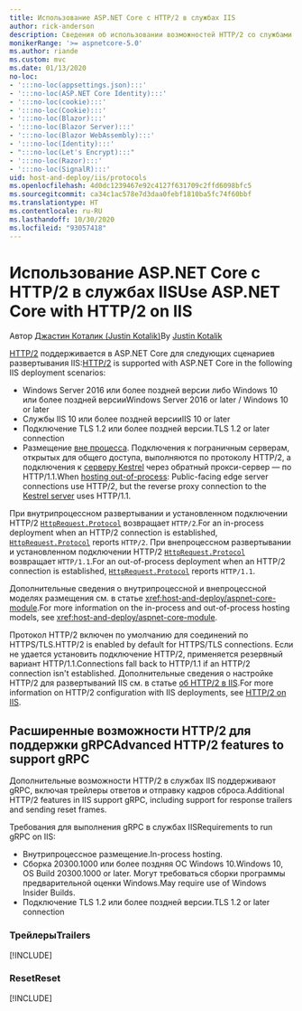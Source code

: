 ```yaml
---
title: Использование ASP.NET Core с HTTP/2 в службах IIS
author: rick-anderson
description: Сведения об использовании возможностей HTTP/2 со службами IIS.
monikerRange: '>= aspnetcore-5.0'
ms.author: riande
ms.custom: mvc
ms.date: 01/13/2020
no-loc:
- ':::no-loc(appsettings.json):::'
- ':::no-loc(ASP.NET Core Identity):::'
- ':::no-loc(cookie):::'
- ':::no-loc(Cookie):::'
- ':::no-loc(Blazor):::'
- ':::no-loc(Blazor Server):::'
- ':::no-loc(Blazor WebAssembly):::'
- ':::no-loc(Identity):::'
- ":::no-loc(Let's Encrypt):::"
- ':::no-loc(Razor):::'
- ':::no-loc(SignalR):::'
uid: host-and-deploy/iis/protocols
ms.openlocfilehash: 4d0dc1239467e92c4127f631709c2ffd6098bfc5
ms.sourcegitcommit: ca34c1ac578e7d3daa0febf1810ba5fc74f60bbf
ms.translationtype: HT
ms.contentlocale: ru-RU
ms.lasthandoff: 10/30/2020
ms.locfileid: "93057418"
---
```

# <a name="use-aspnet-core-with-http2-on-iis"></a><span data-ttu-id="dc80e-103">Использование ASP.NET Core с HTTP/2 в службах IIS</span><span class="sxs-lookup"><span data-stu-id="dc80e-103">Use ASP.NET Core with HTTP/2 on IIS</span></span>

<span data-ttu-id="dc80e-104">Автор [Джастин Коталик (Justin Kotalik)](https://github.com/jkotalik)</span><span class="sxs-lookup"><span data-stu-id="dc80e-104">By [Justin Kotalik](https://github.com/jkotalik)</span></span>

<span data-ttu-id="dc80e-105">[HTTP/2](https://httpwg.org/specs/rfc7540.html) поддерживается в ASP.NET Core для следующих сценариев развертывания IIS:</span><span class="sxs-lookup"><span data-stu-id="dc80e-105">[HTTP/2](https://httpwg.org/specs/rfc7540.html) is supported with ASP.NET Core in the following IIS deployment scenarios:</span></span>

* <span data-ttu-id="dc80e-106">Windows Server 2016 или более поздней версии либо Windows 10 или более поздней версии</span><span class="sxs-lookup"><span data-stu-id="dc80e-106">Windows Server 2016 or later / Windows 10 or later</span></span>
* <span data-ttu-id="dc80e-107">Службы IIS 10 или более поздней версии</span><span class="sxs-lookup"><span data-stu-id="dc80e-107">IIS 10 or later</span></span>
* <span data-ttu-id="dc80e-108">Подключение TLS 1.2 или более поздней версии.</span><span class="sxs-lookup"><span data-stu-id="dc80e-108">TLS 1.2 or later connection</span></span>
* <span data-ttu-id="dc80e-109">Размещение [вне процесса](xref:host-and-deploy/iis/index#out-of-process-hosting-model). Подключения к пограничным серверам, открытых для общего доступа, выполняются по протоколу HTTP/2, а подключения к [серверу Kestrel](xref:fundamentals/servers/kestrel) через обратный прокси-сервер — по HTTP/1.1.</span><span class="sxs-lookup"><span data-stu-id="dc80e-109">When [hosting out-of-process](xref:host-and-deploy/iis/index#out-of-process-hosting-model): Public-facing edge server connections use HTTP/2, but the reverse proxy connection to the [Kestrel server](xref:fundamentals/servers/kestrel) uses HTTP/1.1.</span></span>

<span data-ttu-id="dc80e-110">При внутрипроцессном развертывании и установленном подключении HTTP/2 [`HttpRequest.Protocol`](xref:Microsoft.AspNetCore.Http.HttpRequest.Protocol*) возвращает `HTTP/2`.</span><span class="sxs-lookup"><span data-stu-id="dc80e-110">For an in-process deployment when an HTTP/2 connection is established, [`HttpRequest.Protocol`](xref:Microsoft.AspNetCore.Http.HttpRequest.Protocol*) reports `HTTP/2`.</span></span> <span data-ttu-id="dc80e-111">При внепроцессном развертывании и установленном подключении HTTP/2 [`HttpRequest.Protocol`](xref:Microsoft.AspNetCore.Http.HttpRequest.Protocol*) возвращает `HTTP/1.1`.</span><span class="sxs-lookup"><span data-stu-id="dc80e-111">For an out-of-process deployment when an HTTP/2 connection is established, [`HttpRequest.Protocol`](xref:Microsoft.AspNetCore.Http.HttpRequest.Protocol*) reports `HTTP/1.1`.</span></span>

<span data-ttu-id="dc80e-112">Дополнительные сведения о внутрипроцессной и внепроцессной моделях размещения см. в статье <xref:host-and-deploy/aspnet-core-module>.</span><span class="sxs-lookup"><span data-stu-id="dc80e-112">For more information on the in-process and out-of-process hosting models, see <xref:host-and-deploy/aspnet-core-module>.</span></span>

<span data-ttu-id="dc80e-113">Протокол HTTP/2 включен по умолчанию для соединений по HTTPS/TLS.</span><span class="sxs-lookup"><span data-stu-id="dc80e-113">HTTP/2 is enabled by default for HTTPS/TLS connections.</span></span> <span data-ttu-id="dc80e-114">Если не удается установить подключение HTTP/2, применяется резервный вариант HTTP/1.1.</span><span class="sxs-lookup"><span data-stu-id="dc80e-114">Connections fall back to HTTP/1.1 if an HTTP/2 connection isn't established.</span></span> <span data-ttu-id="dc80e-115">Дополнительные сведения о настройке HTTP/2 для развертываний IIS см. в статье [об HTTP/2 в IIS](/iis/get-started/whats-new-in-iis-10/http2-on-iis).</span><span class="sxs-lookup"><span data-stu-id="dc80e-115">For more information on HTTP/2 configuration with IIS deployments, see [HTTP/2 on IIS](/iis/get-started/whats-new-in-iis-10/http2-on-iis).</span></span>

## <a name="advanced-http2-features-to-support-grpc"></a><span data-ttu-id="dc80e-116">Расширенные возможности HTTP/2 для поддержки gRPC</span><span class="sxs-lookup"><span data-stu-id="dc80e-116">Advanced HTTP/2 features to support gRPC</span></span>

<span data-ttu-id="dc80e-117">Дополнительные возможности HTTP/2 в службах IIS поддерживают gRPC, включая трейлеры ответов и отправку кадров сброса.</span><span class="sxs-lookup"><span data-stu-id="dc80e-117">Additional HTTP/2 features in IIS support gRPC, including support for response trailers and sending reset frames.</span></span>

<span data-ttu-id="dc80e-118">Требования для выполнения gRPC в службах IIS</span><span class="sxs-lookup"><span data-stu-id="dc80e-118">Requirements to run gRPC on IIS:</span></span>

* <span data-ttu-id="dc80e-119">Внутрипроцессное размещение.</span><span class="sxs-lookup"><span data-stu-id="dc80e-119">In-process hosting.</span></span>
* <span data-ttu-id="dc80e-120">Сборка 20300.1000 или более поздняя ОС Windows 10.</span><span class="sxs-lookup"><span data-stu-id="dc80e-120">Windows 10, OS Build 20300.1000 or later.</span></span> <span data-ttu-id="dc80e-121">Могут требоваться сборки программы предварительной оценки Windows.</span><span class="sxs-lookup"><span data-stu-id="dc80e-121">May require use of Windows Insider Builds.</span></span>
* <span data-ttu-id="dc80e-122">Подключение TLS 1.2 или более поздней версии.</span><span class="sxs-lookup"><span data-stu-id="dc80e-122">TLS 1.2 or later connection</span></span>

### <a name="trailers"></a><span data-ttu-id="dc80e-123">Трейлеры</span><span class="sxs-lookup"><span data-stu-id="dc80e-123">Trailers</span></span>

[!INCLUDE[](~/includes/trailers.md)]

### <a name="reset"></a><span data-ttu-id="dc80e-124">Reset</span><span class="sxs-lookup"><span data-stu-id="dc80e-124">Reset</span></span>

[!INCLUDE[](~/includes/reset.md)]

